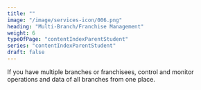 ```yaml
---
title: ""                      
image: "/image/services-icon/006.png"
heading: "Multi-Branch/Franchise Management"
weight: 6
typeOfPage: "contentIndexParentStudent"
series: "contentIndexParentStudent"
draft: false
---
```


If you have multiple branches or franchisees, control and monitor operations and data of all branches from one place.
       